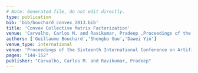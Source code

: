```yaml
---
# Note: Generated file, do not edit directly.
type: publication
bib: 'bib/bouchard_convex_2013.bib'
title: 'Convex Collective Matrix Factorization'
venue: 'Carvalho, Carlos M. and Ravikumar, Pradeep ,Proceedings of the Sixteenth International Conference on Artificial Intelligence and Statistics ,pp. 144-152'
authors: ['Guillaume Bouchard','Shengbo Guo','Dawei Yin']
venue_type: international
venue: 'Proceedings of the Sixteenth International Conference on Artificial Intelligence and Statistics'
pages: "144-152"
publisher: "Carvalho, Carlos M. and Ravikumar, Pradeep"
---
```

